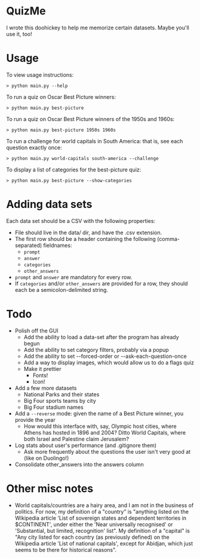 # QuizMe

I wrote this doohickey to help me memorize certain datasets. Maybe you'll use it, too!

# Usage

To view usage instructions:

```> python main.py --help```

To run a quiz on Oscar Best Picture winners:

```> python main.py best-picture```

To run a quiz on Oscar Best Picture winners of the 1950s and 1960s:

```> python main.py best-picture 1950s 1960s```

To run a challenge for world capitals in South America: that is, see each question exactly once:

```> python main.py world-capitals south-america --challenge```

To display a list of categories for the best-picture quiz:

```> python main.py best-picture --show-categories```

# Adding data sets
Each data set should be a CSV with the following properties:

* File should live in the data/ dir, and have the .csv extension.
* The first row should be a header containing the following (comma-separated) fieldnames:
  * `prompt`
  * `answer`
  * `categories`
  * `other_answers`
* `prompt` and `answer` are mandatory for every row.
* If `categories` and/or `other_answers` are provided for a row, they should each be a semicolon-delimited string.

# Todo

* Polish off the GUI
  * Add the ability to load a data-set after the program has already begun
  * Add the ability to set category filters, probably via a popup
  * Add the ability to set --forced-order or --ask-each-question-once
  * Add a way to display images, which would allow us to do a flags quiz
  * Make it prettier
    * Fonts!
    * Icon!
* Add a few more datasets
  * National Parks and their states
  * Big Four sports teams by city
  * Big Four stadium names
* Add a `--reverse` mode: given the name of a Best Picture winner, you provide the year
  * How would this interface with, say, Olympic host cities, where Athens has hosted in 1896 and 2004? Ditto World Capitals, where both Israel and Palestine claim Jerusalem?
* Log stats about user's performance (and .gitignore them)
  * Ask more frequently about the questions the user isn't very good at (like on Duolingo!)
* Consolidate other_answers into the answers column

# Other misc notes

* World capitals/countries are a hairy area, and I am not in the business of politics. For now, my definition of a "country" is "anything listed on the Wikipedia article 'List of sovereign states and dependent territories in $CONTINENT', under either the 'Near universally recognised' or 'Substantial, but limited, recognition' list". My definition of a "capital" is "Any city listed for each country (as previously defined) on the Wikipedia article 'List of national capitals', except for Abidjan, which just seems to be there for historical reasons".
